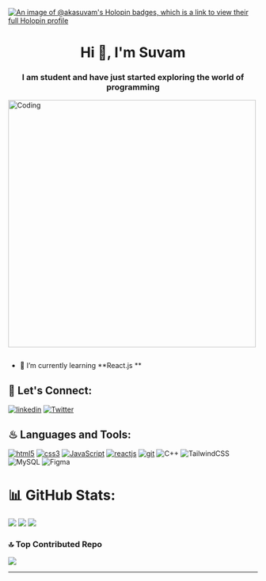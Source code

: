 [![An image of @akasuvam's Holopin badges, which is a link to view their full Holopin profile](https://holopin.me/akasuvam)](https://holopin.io/@akasuvam)




<h1 align="center">Hi 👋, I'm Suvam</h1>
<h3 align="center">I am student and have just started exploring the world of programming</h3>
<img align="center" alt="Coding" width="500" src="https://media1.giphy.com/media/qgQUggAC3Pfv687qPC/giphy.gif?cid=ecf05e474jkd0gzftsimaapqwnbzn7od8u0pqowm8hdp08cn&rid=giphy.gif&ct=g">

<p align="left"> <a href="https://twitter.com/" target="blank"><img src="https://img.shields.io/twitter/follow/?logo=twitter&style=for-the-badge" alt="" /></a> </p>

- 🌱 I’m currently learning **React.js **

## 🔰 Let's Connect:

[![linkedin](https://img.shields.io/badge/LinkedIn-0077B5?style=for-the-badge&logo=linkedin&logoColor=white)](https://www.linkedin.com/in/suvam-rai-66769a203/)
[![Twitter](https://img.shields.io/badge/Twitter-%231DA1F2.svg?logo=Twitter&logoColor=white)](https://twitter.com/SuvamRai4) 
<!-- Proudly created with GPRM ( https://gprm.itsvg.in ) -->
  

   
## ♨ Languages and Tools:
[![html5](https://img.shields.io/badge/HTML5-E34F26?style=for-the-badge&logo=html5&logoColor=white)](https://www.w3.org/html/)
[![css3](https://img.shields.io/badge/CSS3-1572B6?style=for-the-badge&logo=css3&logoColor=white)](https://www.w3schools.com/css/)
[![JavaScript](https://img.shields.io/badge/JavaScript-323330?style=for-the-badge&logo=javascript&logoColor=F7DF1E)](https://developer.mozilla.org/en-US/docs/Web/JavaScript)
[![reactjs](https://img.shields.io/badge/React-20232A?style=for-the-badge&logo=react&logoColor=61DAFB)](https://reactjs.org/)
[![git](https://img.shields.io/badge/GIT-E44C30?style=for-the-badge&logo=git&logoColor=white)](https://git-scm.com/)
![C++](https://img.shields.io/badge/c++-%2300599C.svg?style=plastic&logo=c%2B%2B&logoColor=white) 
![TailwindCSS](https://img.shields.io/badge/tailwindcss-%2338B2AC.svg?style=plastic&logo=tailwind-css&logoColor=white) 
![MySQL](https://img.shields.io/badge/mysql-%2300000f.svg?style=plastic&logo=mysql&logoColor=white) 
![Figma](https://img.shields.io/badge/figma-%23F24E1E.svg?style=plastic&logo=figma&logoColor=white)


# 📊 GitHub Stats:
![](https://github-readme-stats.vercel.app/api?username=aka-suvam&theme=synthwave&hide_border=false&include_all_commits=true&count_private=true)
![](https://github-readme-stats.vercel.app/api/top-langs/?username=aka-suvam&theme=synthwave&hide_border=false&include_all_commits=true&count_private=true&layout=compact)
![](https://github-readme-streak-stats.herokuapp.com/?user=aka-suvam&theme=synthwave&hide_border=false)<br/>


### 🔝 Top Contributed Repo
![](https://github-contributor-stats.vercel.app/api?username=aka-suvam&limit=5&theme=radical&combine_all_yearly_contributions=true)

---


<!-- Proudly created with GPRM ( https://gprm.itsvg.in ) -->

